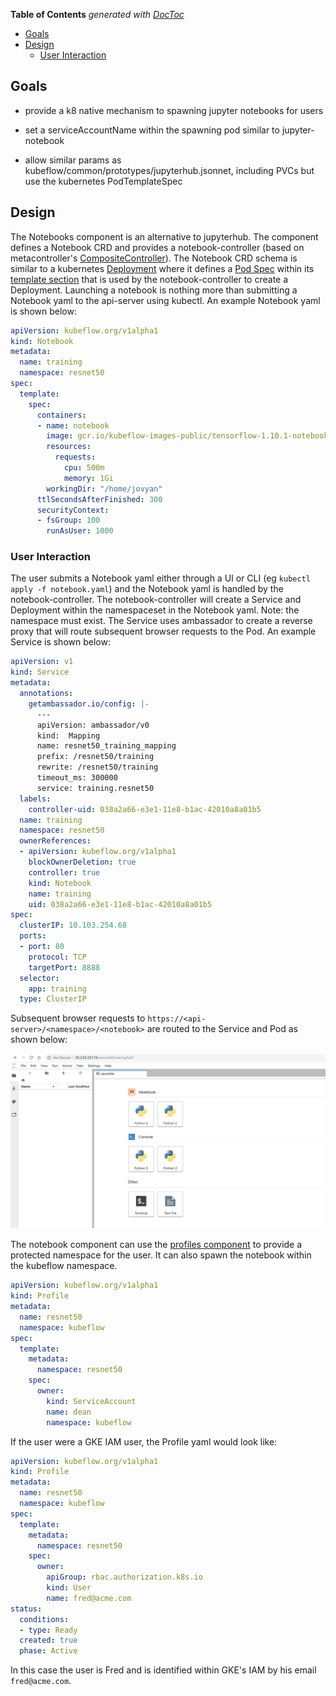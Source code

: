 <!-- START doctoc generated TOC please keep comment here to allow auto update -->
<!-- DON'T EDIT THIS SECTION, INSTEAD RE-RUN doctoc TO UPDATE -->
**Table of Contents**  *generated with [DocToc](https://github.com/thlorenz/doctoc)*

- [Goals](#goals)
- [Design](#design)
  - [User Interaction](#user-interaction)

<!-- END doctoc generated TOC please keep comment here to allow auto update -->

## Goals

- provide a k8 native mechanism to spawning jupyter notebooks for users

- set a serviceAccountName within the spawning pod similar to jupyter-notebook

- allow similar params as kubeflow/common/prototypes/jupyterhub.jsonnet, including PVCs but use the kubernetes PodTemplateSpec


## Design

The Notebooks component is an alternative to jupyterhub. The component defines a Notebook CRD and provides a notebook-controller (based on metacontroller's [CompositeController](https://metacontroller.app/api/compositecontroller/)). The Notebook CRD schema is similar to a kubernetes [Deployment](https://kubernetes.io/docs/concepts/workloads/controllers/deployment/#creating-a-deployment) where it defines a [Pod Spec](https://kubernetes.io/docs/reference/generated/kubernetes-api/v1.12/#podspec-v1-core) within its [template section](https://github.com/kubeflow/kubeflow/blob/111975f3886d058a112c7970dce209714ddcfb2e/kubeflow/notebooks/notebooks.schema#L32) that is used by the notebook-controller to create a Deployment. Launching a notebook is nothing more than submitting a Notebook yaml to the api-server using kubectl. An example Notebook yaml is shown below:

```yaml
apiVersion: kubeflow.org/v1alpha1
kind: Notebook
metadata:
  name: training
  namespace: resnet50
spec:
  template:
    spec:
      containers:
      - name: notebook
        image: gcr.io/kubeflow-images-public/tensorflow-1.10.1-notebook-cpu:v0.3.0
        resources:
          requests:
            cpu: 500m
            memory: 1Gi
        workingDir: "/home/jovyan"
      ttlSecondsAfterFinished: 300
      securityContext: 
      - fsGroup: 100
        runAsUser: 1000
```

### User Interaction

The user submits a Notebook yaml either through a UI or CLI (eg `kubectl apply -f notebook.yaml`) and the Notebook yaml is handled by the notebook-controller. The notebook-controller will create a Service and Deployment within the namespaceset in the Notebook yaml. Note: the namespace must exist. The Service uses ambassador to create a reverse proxy that will route subsequent browser requests to the Pod. An example Service is shown below:

```yaml
apiVersion: v1
kind: Service
metadata:
  annotations:
    getambassador.io/config: |-
      ---
      apiVersion: ambassador/v0
      kind:  Mapping
      name: resnet50_training_mapping
      prefix: /resnet50/training
      rewrite: /resnet50/training
      timeout_ms: 300000
      service: training.resnet50
  labels:
    controller-uid: 038a2a66-e3e1-11e8-b1ac-42010a8a01b5
  name: training
  namespace: resnet50
  ownerReferences:
  - apiVersion: kubeflow.org/v1alpha1
    blockOwnerDeletion: true
    controller: true
    kind: Notebook
    name: training
    uid: 038a2a66-e3e1-11e8-b1ac-42010a8a01b5
spec:
  clusterIP: 10.103.254.68
  ports:
  - port: 80
    protocol: TCP
    targetPort: 8888
  selector:
    app: training
  type: ClusterIP
```

Subsequent browser requests to `https://<api-server>/<namespace>/<notebook>` are routed to the Service and Pod as shown below:

![Jupyter Notebook](./docs/jupyter_notebook.png "Jupyter Notebook")

The notebook component can use the [profiles component](https://github.com/kubeflow/kubeflow/tree/master/kubeflow/profiles/prototypes) to provide a protected namespace for the user. It can also spawn the notebook within the kubeflow namespace. 

```yaml
apiVersion: kubeflow.org/v1alpha1
kind: Profile
metadata:
  name: resnet50
  namespace: kubeflow
spec:
  template:
    metadata:
      namespace: resnet50
    spec:
      owner:
        kind: ServiceAccount
        name: dean
        namespace: kubeflow
```

If the user were a GKE IAM user, the Profile yaml would look like:

```yaml
apiVersion: kubeflow.org/v1alpha1
kind: Profile
metadata:
  name: resnet50
  namespace: kubeflow
spec:
  template:
    metadata:
      namespace: resnet50
    spec:
      owner:
        apiGroup: rbac.authorization.k8s.io
        kind: User
        name: fred@acme.com
status:
  conditions:
  - type: Ready
  created: true
  phase: Active
```

In this case the user is Fred and is identified within GKE's IAM by his email `fred@acme.com`.



